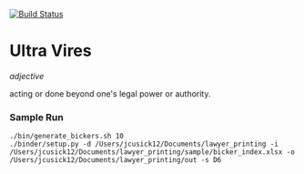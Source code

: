 [![Build Status](http://jenkins.jmorgancusick.com/buildStatus/icon?job=jmorgancusick%2Fultra-vires%2Fmaster)](http://jenkins.jmorgancusick.com/job/jmorgancusick/job/ultra-vires/job/master/)

# Ultra Vires

_adjective_

acting or done beyond one's legal power or authority.

### Sample Run

~~~
./bin/generate_bickers.sh 10
./binder/setup.py -d /Users/jcusick12/Documents/lawyer_printing -i /Users/jcusick12/Documents/lawyer_printing/sample/bicker_index.xlsx -o /Users/jcusick12/Documents/lawyer_printing/out -s D6
~~~
